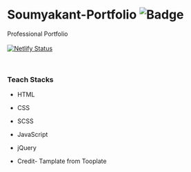 # Soumyakant-Portfolio ![Badge](https://visitor-counter-badge.vercel.app/api/Soumya048/Soumyakant-Portfolio/)

  Professional Portfolio
  <br>
  <br>
[![Netlify Status](https://api.netlify.com/api/v1/badges/cd5d1110-8aba-47aa-beb1-7eea2377a966/deploy-status)](https://app.netlify.com/sites/soumyakant-portfolio/deploys)

  <br>

  
  
  ### Teach Stacks
  
  - HTML
  - CSS
  - SCSS
  - JavaScript
  - jQuery
  
  
  
  
  
  
- Credit- Tamplate from Tooplate

